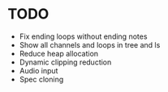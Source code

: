 # TODO

- Fix ending loops without ending notes
- Show all channels and loops in tree and ls
- Reduce heap allocation
- Dynamic clipping reduction
- Audio input
- Spec cloning